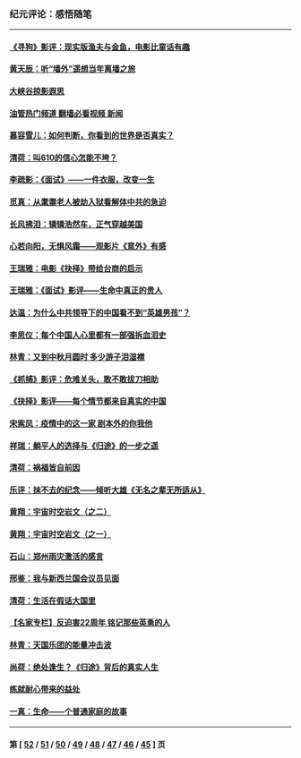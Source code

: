 ### 纪元评论：感悟随笔
---
#### [《寻狗》影评：现实版渔夫与金鱼，电影比童话有趣](../../pages/nsc1035/n13389805.md?12110330) 
#### [黄天辰：听“墙外”遥想当年离墙之旅](../../pages/nsc1035/n13377229.md?12110330) 
#### [大峡谷掠影遐思](../../pages/nsc1035/n13354743.md?12110330) 
#### [油管热门频道 翻墙必看视频 新闻](ok?12110330)
#### [慕容雪儿：如何判断，你看到的世界是否真实？](../../pages/nsc1035/n13332569.md?12110330) 
#### [清荷：叫610的信心怎能不垮？](../../pages/nsc1035/n13304848.md?12110330) 
#### [李疏影：《面试》——一件衣服，改变一生](../../pages/nsc1035/n13292494.md?12110330) 
#### [觅真：从耄耋老人被劫入狱看解体中共的急迫](../../pages/nsc1035/n13284545.md?12110330) 
#### [长风拂泪：辚辚浩然车，正气穿越美国](../../pages/nsc1035/n13284280.md?12110330) 
#### [心若向阳，无惧风霜——观影片《意外》有感](../../pages/nsc1035/n13275318.md?12110330) 
#### [王瑞雅：电影《抉择》带给台商的启示](../../pages/nsc1035/n13274064.md?12110330) 
#### [王瑞雅：《面试》影评——生命中真正的贵人](../../pages/nsc1035/n13260528.md?12110330) 
#### [达温：为什么中共领导下的中国看不到“英雄男孩”？](../../pages/nsc1035/n13257099.md?12110330) 
#### [李思仪：每个中国人心里都有一部强拆血泪史](../../pages/nsc1035/n13249632.md?12110330) 
#### [林青：又到中秋月圆时 多少游子泪湿襟](../../pages/nsc1035/n13245916.md?12110330) 
#### [《抓捕》影评：危难关头，敢不敢拔刀相助](../../pages/nsc1035/n13244251.md?12110330) 
#### [《抉择》影评——每个情节都来自真实的中国](../../pages/nsc1035/n13242564.md?12110330) 
#### [宋紫凤：疫情中的这一家 剧本外的你我他](../../pages/nsc1035/n13242358.md?12110330) 
#### [祥瑞：躺平人的选择与《归途》的一步之遥](../../pages/nsc1035/n13213201.md?12110330) 
#### [清荷：祸福皆自前因](../../pages/nsc1035/n13213177.md?12110330) 
#### [乐评：抹不去的纪念——倾听大雄《无名之辈无所适从》](../../pages/nsc1035/n13163359.md?12110330) 
#### [黄翔：宇宙时空岩文（之二）](../../pages/nsc1035/n13141116.md?12110330) 
#### [黄翔：宇宙时空岩文（之一）](../../pages/nsc1035/n13140355.md?12110330) 
#### [石山：郑州雨灾激活的感言](../../pages/nsc1035/n13135372.md?12110330) 
#### [邢鉴：我与新西兰国会议员见面](../../pages/nsc1035/n13111626.md?12110330) 
#### [清荷：生活在假话大国里](../../pages/nsc1035/n13103916.md?12110330) 
#### [【名家专栏】反迫害22周年 铭记那些英勇的人](../../pages/nsc1035/n13102771.md?12110330) 
#### [林青：天国乐团的能量冲击波](../../pages/nsc1035/n13099634.md?12110330) 
#### [尚荷：绝处逢生？《归途》背后的真实人生](../../pages/nsc1035/n13099470.md?12110330) 
#### [练就耐心带来的益处](../../pages/nsc1035/n13081876.md?12110330) 
#### [一真：生命——个普通家庭的故事](../../pages/nsc1035/n13075782.md?12110330) 

---
#### 第 [ [52](./52.md?12110330) / [51](./51.md?12110330) / [50](./50.md?12110330) / [49](./49.md?12110330) / [48](./48.md?12110330) / [47](./47.md?12110330) / [46](./46.md?12110330) / [45](./45.md?12110330) ] 页
